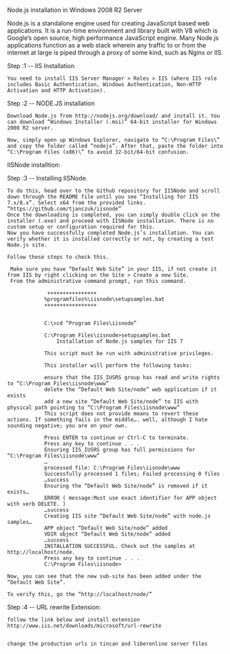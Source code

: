 Node.js installation in Windows 2008 R2 Server

Node.js is a standalone engine used for creating JavaScript based web applications. It is a run-time environment and library built with V8 which is Google’s open source, high performance JavaScript engine. Many Node.js applications function as a web stack wherein any traffic to or from the internet at large is piped through a proxy of some kind, such as Nginx or IIS.


Step :1 -- IIS Installation

	You need to install IIS Server Manager > Roles > IIS (where IIS role includes Basic Authentication, Windows Authentication, Non-HTTP Activation and HTTP Activation).

Step :2 -- NODE.JS installation

	Download Node.js from http://nodejs.org/download/ and install it. You can download “Windows Installer (.msi)” 64-bit installer for Windows 2008 R2 server.

	Now, simply open up Windows Explorer, navigate to “C:\Program Files\” and copy the folder called “nodejs”. After that, paste the folder into “C:\Program Files (x86)\” to avoid 32-bit/64-bit confusion.


IISNode installtion: 

Step :3 -- Installing IISNode.

	To do this, head over to the Github repository for IISNode and scroll down through the README file until you see “Installing for IIS 7.x/8.x”. Select x64 from the provided links. “https://github.com/tjanczuk/iisnode”
	Once the downloading is completed, you can simply double click on the installer (.exe) and proceed with IISNode installation. There is no custom setup or configuration required for this.
	Now you have successfully completed Node.js’s installation. You can verify whether it is installed correctly or not, by creating a test Node.js site.

	Follow these steps to check this.

	 Make sure you have “Default Web Site” in your IIS, if not create it from IIS by right clicking on the Site > Create a new Site.
	 From the administrative command prompt, run this command.

				 ++++++++++++++++
				%programfiles%\iisnode\setupsamples.bat
				+++++++++++++++++


				C:\>cd “Program Files\iisnode”

				C:\Program Files\iisnode>setupsamples.bat
					Installation of Node.js samples for IIS 7

				This script must be run with administrative privileges.

				This installer will perform the following tasks:

				ensure that the IIS_IUSRS group has read and write rights to “C:\Program Files\iisnode\www”
				delete the “Default Web Site/node” web application if it exists
				add a new site “Default Web Site/node” to IIS with physical path pointing to “C:\Program Files\iisnode\www”
				This script does not provide means to revert these actions. If something fails in the middle…. well, although I hate sounding negative; you are on your own.

				Press ENTER to continue or Ctrl-C to terminate.
				Press any key to continue . . .
				Ensuring IIS_IUSRS group has full permissions for “C:\Program Files\iisnode\www”
				…
				processed file: C:\Program Files\iisnode\www
				Successfully processed 1 files; Failed processing 0 files
				…success
				Ensuring the “Default Web Site/node” is removed if it exists…
				ERROR ( message:Must use exact identifier for APP object with verb DELETE. )
				…success
				Creating IIS site “Default Web Site/node” with node.js samples…
				APP object “Default Web Site/node” added
				VDIR object “Default Web Site/node” added
				…success
				INSTALLATION SUCCESSFUL. Check out the samples at http://localhost/node.
				Press any key to continue . . .
				C:\Program Files\iisnode>

	Now, you can see that the new sub-site has been added under the “Default Web Site”.

	To verify this, go the “http://localhost/node/”

Step :4 -- URL rewrite Extension:

	follow the link below and install extension
	http://www.iis.net/downloads/microsoft/url-rewrite


	change the production urls in tincan and liberonline server files

	

